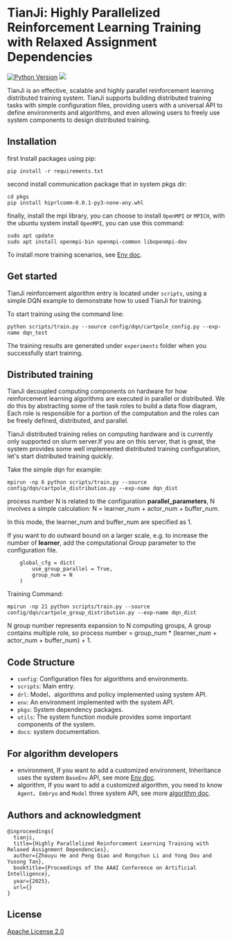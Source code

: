 # TianJi: Highly Parallelized Reinforcement Learning Training with Relaxed Assignment Dependencies

[![Python Version](https://img.shields.io/badge/python-3.6%2F3.7%2F3.8-green)]() [<img src="https://img.shields.io/badge/license-Apache_2.0-blue">]()

TianJi is an effective, scalable and highly parallel reinforcement learning distributed training system. TianJi supports building distributed training tasks with simple configuration  files, providing users with a universal API to define environments and  algorithms, and even allowing users to freely use system components to  design distributed training.

## Installation

first Install packages using pip:

```
pip install -r requirements.txt
```

second install communication package that in system pkgs dir:

```
cd pkgs
pip install hiprlcomm-0.0.1-py3-none-any.whl
```

finally, install the mpi library, you can choose to install `OpenMPI` or `MPICH`, with the ubuntu system install `OpenMPI`, you can use this command:

```
sudo apt update
sudo apt install openmpi-bin openmpi-common libopenmpi-dev
```

To install more training scenarios, see [Env doc](docs/environment.md).

## Get started

TianJi reinforcement algorithm entry is located under `scripts`, using a simple DQN example to demonstrate how to used TianJi for training.

To start training using the command line:

```
python scripts/train.py --source config/dqn/cartpole_config.py --exp-name dqn_test
```

The training results are generated under `experiments` folder when you successfully start training.

## Distributed training

TianJi decoupled computing components on hardware for how reinforcement  learning algorithms are executed in parallel or distributed. We do this by abstracting some of the task roles to build a data flow diagram, Each role is responsible for a portion of the computation and the roles can be freely defined, distributed, and parallel.

TianJi distributed training relies on computing hardware and is currently only supported on slurm server.If you are on this server, that is great, the system provides some well  implemented distributed training configuration, let's start distributed  training quickly.

Take the simple dqn for example:

```
mpirun -np 6 python scripts/train.py --source config/dqn/cartpole_distribution.py --exp-name dqn_dist 
```

process number N  is related to the configuration **parallel_parameters**, N involves a simple calculation: N = learner_num + actor_num + buffer_num.

In this mode, the learner_num and buffer_num are specified as 1.

If you want to do outward bound on a larger scale, e.g. to increase the number of **learner**,  add the computational Group parameter to the configuration file.

```
    global_cfg = dict(
        use_group_parallel = True,
        group_num = N
    )
```

Training Command:

```
mpirun -np 21 python scripts/train.py --source config/dqn/cartpole_group_distribution.py --exp-name dqn_dist 
```

N group number represents expansion to N computing groups, A group contains multiple role, so process number = group_num * (learner_num + actor_num + buffer_num) + 1.

## Code Structure

- `config`: Configuration files for algorithms and environments.
- `scripts`: Main entry.
- `drl`: Model、algorithms and policy implemented using system API.
- `env`: An environment implemented with the system API.
- `pkgs`: System dependency packages.
- `utils`: The system function module provides some important components of the system.
- `docs`: system documentation.

## For algorithm developers

- environment, If you want to add a customized environment, Inheritance uses the system `BaseEnv` API, see more [Env doc](docs/environment.md).
- algorithm, If you want to add a customized algorithm, you need to know `Agent`、`Embryo` and `Model` three system API, see more [algorithm doc](docs/algorithm.md).

## Authors and acknowledgment
```
@inproceedings{
  tianji,
  title={Highly Parallelized Reinforcement Learning Training with Relaxed Assignment Dependencies},
  author={Zhouyu He and Peng Qiao and Rongchun Li and Yong Dou and Yusong Tan},
  booktitle={Proceedings of the AAAI Conference on Artificial Intelligence},
  year={2025}，
  url={}
}
```

## License
[Apache License 2.0](LICENSE)

